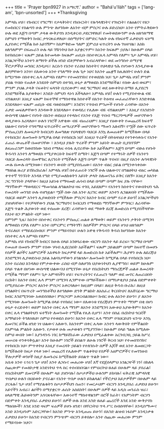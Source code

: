 +++
title = 'Prayer bpn9927 in አማርኛ.'
author = "Bahá'u'lláh"
tags = ['lang-am', 'bpn-unsorted']
+++
*Thanksgiving

አምላኬ ሆይ፣ የክብርና የግርማ፣ የታላቅነትና የክቡርነት፣ የሉዓላዊነትና የገዢነት፣ የልዕልናና የፀጋ የመከበርና የስልጣን ሁሉ ምንጭ ለሆንከው ለአንተ ብቻ ምስጋና ሁሉ ይድረስህ፡፡ አንተ የምትፈቅደውን ሁሉ ወደ እጅግ በጣም ታላቁ ውቅያኖስ እንዲቀርብ ታደርገዋለህ፤ የመትወደውንም ሁሉ ዘለዓለማዊ ስምህን የማወቅን ክብር  ታጎናጽፈዋለህ፡፡ በሰማያትና በምድር ካሉት ሁሉ የከፍተኛ ፈቃድህን ፍፃሜ ሊያስቀር የሚችል ከቶ አይገኝም፡፡ ከእምቅድመ ዓለም ጀምረህ ፍጥረትን ሁሉ ገዝተሃል፣ እስከ ዘለዓለምም በፍጡራን ሁሉ ላይ ገዥነትህ ከቶ አያቋርጥም፡፡ ከአንተ ከፍጹም ኃያሉ፣ ከሁሉም በላይ ከተከበረው፣ ፍጹም ኃይል ከተመላው ከፍጹም ጠቢቡ በስተቀርሌላ አምላክ የለም፡፡
	ጌታ አምላኬ ሆይ፣ አገልጋዮችህ አንተን ለማየት ይችሉ ዘንድ ፎቶቻቸውን አብራላቸው፣ ወደ መንግስተ ሰማያዊ ችሮታዎችህ መንበር እንዲዞሩ፣ እርሱን የአንተ የራስህ ክስተትና የህላዌህ ጎሕ የሆነውን እንዲያውቁ ልቦቻቸውን አንፃ፡፡ በእውነቱ አንተ የዓለማት ሁሉ ጌታ ነህና ከአንተ ጨቋኝ ከሌለበትና ሁሉን ድል ከሚነሣው በስተቀር ሌላ አምላክ የለም፡፡
  የተመሰገንክና የተወደስክ ነህ፣ ጌታ አምላኬ ሆይ! ምንም ያህል ጥበቡ የጠለቀ አንደበት ስምህን በተገቢ ሁኔታ ለማወደስ እንደማይችል፣ የሰው ልብ ወፍም፣ ምንም ያህል ታላቅ ናፍቆትና ፍላጎት ቢኖረውም፣ ወደ ግርማህና ወደ ዕውቀትህ ሰማይ ሊያደርግ እንደማይችል እያወቅሁ፣ እንዴት ስምህን ላነሳ እችላለሁ፡፡
	አምላኬ ሆይ! ሁሉን የሚያስተውል ብዬ ብገልጽህ፣ እነዚያ ፍጹም ከፍተኞቹ የማስተዋል ክስተቶች በአንተ ትዕዛዝ መፈጠራቸውን እንድቀበል እገደዳለሁ፡፡ ፍጹም ጠቢቡ ብዬ  ባወድስህም፣ እንደገና የጥበብ ምንጮች የሆኑት ራሳቸው በአንተ ፈቃድ መፍለቃቸውን እንዳውቅ እገደዳለሁ፡፡ ተወዳደሪ  የሌለው ብዬ ብገልጽህም ፣ እነዚያ የአንድነት ውስጣዊ ህልውና የሆኑት በአንተ ወደዚህ የተላኩና የአንተ የእጅ ጥበብ ማረጋገጫዎች  መሆናቸውን ወዲያውኑ እረዳለሁ፡፡ ሁሉን ነገሮች አዋቂው ብዬ ብጠራህም፣ እነዚያ የዕውቀት የመጨረሻ ከፍተኛ ህልውና የሆኑት የዓላማህ ፍጥረቶችና መሣሪያዎች መሆናቸውን ማመን አለብኝ፡፡
	የሟች ሰው ፍጥረት ምስጢርህን ለመፍታት ክብርህን ለመግለጽ የህላዌህን ባህርይ እንኳ ለመጠቆም ከሚችለው በላይ የተከበርክ፣ ለመገመት ከሚቻል በላይ የተከበርክ ነህ፤ እነዚህ ጥረቶች በትዕዛዝህ የተንቀሳቀሱና የአንተ ፈጠራ ውጤቶች በመሆናቸው ፣ እንዲህ ያሉት ጥረቶች ምንም አይነት ውጤት ቢያስገኙም ለፍጡራንም ከወሰንከው ገደብ የማለፍ ተስፋ ሊኖራቸው ከቶ አይችሉም፡፡ እጅግ በጣም ብፁዕ የሆኑት ቅዱሳን አንተን ለማወደስ የሚያቀርቡት ከፍተኛ ስሜት፣ እጅግ በጣም የተማሩት ሰዎች የአንተን ባህርይ ለመረዳት  በመሞከር ሊናገሩት የሚችሉት  እጅግ  በጣም ጥልቅ ጥበብ፣ በዚያ በአንተ ሉዓላዊነት ሙሉ በሙሉ በሚገዛው፣ የአንተን ውበት በሚያስጌጠው፣ በአንተ ብዕር ኃይል በሚንቀሳቀሰው ማዕከል ዙሪያ ይሽከረከራሉ፤
	አምላኬ ሆይ! በተፈጠሩት ነገሮች  ሁሉ ህልውናና በግልፀትህ ብዕር መካከል ቀጥተኛ ግንኙነት እንዳለ የግድ የሚያመለክቱትን አይነት ቃላት ስለመናገሬ ይቅር በለኝ፡፡ እነዚያ ከአንተ ጋር ግንኙነት ያላቸው፣ ከዚህ አይነቱ የማዛመድ ሐሳብ በላይ  በጣም በጣም ከፍ ያሉ ናቸው፡፡ ማንኛውም ማወዳደርና ማመሳሰል ለግልጸትህ ዛፍ ተገቢ አይደለም፡፡   የአንተን ክስተትና የውበትህን ጎሕ የመረዳት መንገድ ሁሉ ተዘግቷል፡፡
	ሟች ሰው ስለ አንተ ሊናገር ወይም አንተን ሊገልጽበት የሚችለው   ባህርይ ወይም አንተን ሊያወድበት የሚችለው ምስጋና ከአንተ ክብር በጣም የራቀ ይሁን! አገልጋዮችህን ያዘዝካቸው፣ የተቻላቸውን ያህል ግርማህንና ክብርህን የማወደስ ማንኛውም ምግባር፣ ለራሳቸው እጅግ ጥልቅ ሕያውነት ወደ ተሰጠው ደረጃ፣ ራሳቸውን ወደ ማወቅ ደረጃ ለመድረስ የሚያስችላቸው የእነተ ፀጋ ምልክት ብቻ ነው፡፡    
 በምንም ጊዜ፣ ከአንተ በስተቀር የአንተን ምስጢር ጠልቆ ለማወቅ፣ ወይም የአንተን ታቅነት በሚገባ ለማወደስ የቻለ የለም፡፡ አንተ በምርምር የማትገኝ፣ ከሰዎችም ምስጋና በላይ ሆነህ ዘለዓለም ትኖራለህ፣ የማይደረስብህ፣ ምንም የማይሳንህ፣ ሁሉን አዋቂ የቅዱሳን ቅዱስ ከሆንከው ከአንተ በስተቀር ሌላ አምላክ የለም፡፡   
	አምላኬ ሆይ የክብሮች ክብርና ከሁሉ በላይ አንፀባራቂው ብርሃን በአንተ ላይ ይረፍ፡፡ ግርማህ በጣም የመጠቀ በመሆኑ ምንም የሰው ሃሳብ ሊደርስበት አይችልም፤ ፍጹም ኃይልህም በጣም ከፍተኛ በመሆኑ የሰዎች ልቦችና አዕምሮዎች አእዋፋት ከፍታዎቹ ላይ ለመድረስ ከቶ አይችሉም፡፡ ሕያዋን ሁሉ ለደረጃህ እንደሚገባ ሊያወድሱህ ኃይል አልባነታቸውን ይገልፃሉ፡፡ ለመገመት ከሚቻል በላይ  የተከበርክ ነህ፡፡ አንተ በራስህ እንዳለህ የምታውቀው  ራስህ ብቻ ስለሆንክ ህያውነትህን ሊያሞግስ፣ ወይም ከሁሉም በላይ ጥልቀ በሆነው ውስጣዊ ህልውናህ  በሚገኘው ሁኔታ የበረከትህን ማስረጃዎች ጠልቆ ለመረዳት የሚችል ማንም የለም፡፡
	ጌታ አምላካችን ሆይ፣ የፍጥረትንና የፈጠረን ዓለም  ወደ መኖር ለጠራህበት በረከት፣ ከአንተ በቀር ሌላ ምንም በሚገባ  ሊገምተው በማይችለው፣ በማነቃቂያህ ኃይል በድምቀቀት በሚያበራው ምስጋና ለአንተ ምስጋና አቀርባለሁ፡፡  ከዚህም በላይ፣ ለዚህ ቅዱስ ቡራኬ፣ ለዚህ በግልፀትና በፍጥረት  መንግስቶችህ ለተገለፀው ድንቅ ምልክት ለአስፈሪ ቅርበትህና ለአሸናፊው ግርማህ ክብር እንደሚገባው አወድስሃለሁ፣ ምስጋናም አቀርብልሃለሁ፡፡
ክብር ሁሉ ለአንተ ይሁን፡፡ ያ ለአንተ የሚገባው ለመገመት ከሚቻል በላይ የተከበረ ነው፡፡ በእውነቱ የደረጃህን ምጥቀት ማንም በቂ በሆነ ሁኔታ ተረድቶት፣ ወይም ከአንተ በቀር ሌላ ማንም ለአንተ እንደሚገባ አውቆህ አያውቅም፡፡ ከአንተ በቀር ሌላ  የግልፀትህን ፍተኝነት ለመገመት የሚችል  የሌለ ሲሆን፣ አንተ በሰፊ በረከትህ ጎርፎች አማካይነት ትገለፃለህ፡፡
	ስምህ የተወደሰ ይሁን፣ ከአንተ በቀር ሌላ ማንም የባህርይህን ፍንጭ እንኳ ለመናገር ይችል ዘንድ ነፃ ህልውና አለውን. ከአንተም በቀር ሌላው አንተን ላውቅበት የምችልበት የአምሳል ምልክት አለውን. የታወቀ ሁሉ መታወቁን የሚያገኘው፣ ከሁሉም በላይ ግልጹ ከሚለው ስምህ ውበት ነው፤ እያንዳንዱ ነገር ከማይሸነፈው ፈቃድህ በሚፈልቀው አርገብጋቢ ኃይል ከሥረ መሠረቱ ተንቀሳቅሷል፡፡ አንተ ከሁሉም ነገሮች ይበልጥ ለሁሉ ነገሮች ቅርብ  ነህ፡፡
	የተመሰገነንክና የተከበርክ ነህ፡፡ ምጥቀትህ እነዚያ የመረዳት ኃይልን የተለገሱት ሰዎች እጆች ወደ አንተ ለመዘርጋት ከሚችሉበት ከፍታ የላቀ ነው፤ መጨረሻ የሌለውም ጥልቀትህ የሰዎች አዕምሮዎችና የመገንዘብ ችሎታዎች ወንዞች ከዚያ ለመጉረፍ ከሚችሉበት ይበልጥ ጥልቅ ነው፡፡  
	አቤቱ አንተ ሩኅሩኅ  ጌታ ሆይ! አንተ ለጋሱና መሐሪው ሆይ! እኛ የደጀሰላምህ  አገልጋዮች ነን፤ በከለላ ሰጪውም የመለኮታዊ አንድነትህ ጥላ ስር ተሰብስበናል፡፡ የምህረትህ ፀሐይ በሁሉም ላይ ያበራል፤ የበረከትህም ደመናዎች በሁሉም ላይ ያዘንባሉ፤ ስጦታዎችህ  ሁሉንም ይከባሉ፤ ፍቅራዊ አምላካዊ ጥበቃህ ሁሉን በህይወት ያኖራል፡፡ የአንተ ጥበቃ  ሁሉን ይከልላል፤ የችሮታህ እይታዎችም  በሁሉም ላይ ያርፋሉ፤ ጌታ ሆይ! የማያልቁትን ስጦታዎችህን ስጠን፣ የመርሖህም ብርሃን እንዲያበራ ፈቃድህ ይሁን፡፡ አይኖችን አብራ፣ ልቦችን በማያቋርጥ ሐሴት አስደስት፤ በሁሉም ሰዎች ላይ አዲስ መንፈስ ዝራ፣ ዘላለማዊ ሕይወትንም አጎናጽፋቸው፡፡ እውነተኛ ማስተዋልንም በሮች ክፈት፣ የእምነትም ብርሃን በድምቀት እንዲያበራ ፈቃድህ ይሁን፤ ሰዎች ሁሉ እንደ አንድ ፀሐይ ጨረሮች እንደ አንድ ውቅያኖስ ማዕበሎች፣ እንደ አንድ ዛፍም ፍሬዎች ይሆኑ ዘንድ፣ በቸርነትህ ጥላ ሥር ስብሰባቸው፤ እንዲስማሙና አንድ እንዲሆኑም አድርጋቸው፤ ከአንድ ምንጭ እንዲጠጡ ይሁን፤   በአንድ ልዝብ   ነፋስም እንዲነቃቁ ፈቃድህ ይሁን፡፡ ከአንድ የብርሃን ምንጭም ብርሃን ይቀበሉ፡፡ አንተ ሰጪው መሐሪው ምንም የማይሳነው ነህና፡፡
